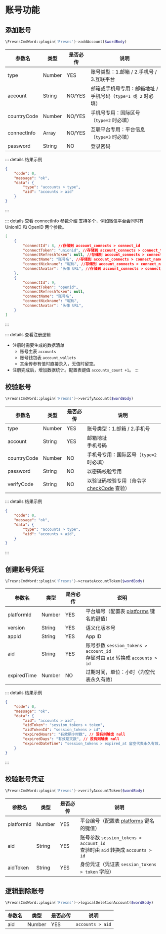 # 账号功能

## 添加账号

```php
\FresnsCmdWord::plugin('Fresns')->addAccount($wordBody)
```
| 参数名 | 类型 | 是否必传 | 说明 |
| --- | --- | --- | --- |
| type | Number | YES | 账号类型：1.邮箱 / 2.手机号 / 3.互联平台 |
| account | String | NO/YES | 邮箱或手机号专用：邮箱地址 / 手机号码（`type=1 或 2` 时必填） |
| countryCode | Number | NO/YES | 手机号专用：国际区号（`type=2` 时必填） |
| connectInfo | Array | NO/YES | 互联平台专用：平台信息（`type=3` 时必填） |
| password | String | NO | 登录密码 |

::: details 结果示例
```json
{
    "code": 0,
    "message": "ok",
    "data": {
        "type": "accounts > type",
        "aid": "accounts > aid"
    }
}
```
:::

::: details 查看 connectInfo 参数介绍
支持多个，例如微信平台会同时有 UnionID 和 OpenID 两个参数。
```json
[
    {
        "connectId": 8, //存储到 account_connects > connect_id
        "connectToken": "unionid", //存储到 account_connects > connect_token
        "connectRefreshToken": null, //存储到 account_connects > connect_refresh_token
        "connectName": "账号名", //存储到 account_connects > connect_name
        "connectNickname": "昵称", //存储到 account_connects > connect_nickname
        "connectAvatar": "头像 URL", //存储到 account_connects > connect_avatar
    },
    {
        "connectId": 9,
        "connectToken": "openid",
        "connectRefreshToken": null,
        "connectName": "账号名",
        "connectNickname": "昵称",
        "connectAvatar": "头像 URL",
    }
]
```
:::

::: details 查看注册逻辑
- 注册时需要生成的数据清单
    - 账号主表 `accounts`
    - 账号钱包表 `account_wallets`
    - 其余传参有值时直接录入，无值时留空。
- 注册完成后，增加数据统计。配置表键值 `accounts_count +1`。
:::

## 校验账号

```php
\FresnsCmdWord::plugin('Fresns')->verifyAccount($wordBody)
```
| 参数名 | 类型 | 是否必传 | 说明 |
| --- | --- | --- | --- |
| type | Number | YES | 账号类型：1.邮箱 / 2.手机号 |
| account | String | YES | 邮箱地址<br>手机号码 |
| countryCode | Number | NO | 手机号专用：国际区号（`type=2` 时必填） |
| password | String | NO | 以密码校验专用 |
| verifyCode | String | NO | 以验证码校验专用（命令字 [checkCode](#校验验证码) 查验） |

::: details 结果示例
```json
{
    "code": 0,
    "message": "ok",
    "data": {
        "type": "accounts > type",
        "aid": "accounts > aid",
    }
}
```
:::

## 创建账号凭证

```php
\FresnsCmdWord::plugin('Fresns')->createAccountToken($wordBody)
```
| 参数名 | 类型 | 是否必传 | 说明 |
| --- | --- | --- | --- |
| platformId | Number | YES | 平台编号（配置表 [platforms](../../database/dictionary/platforms.md) 键名的键值） |
| version | String | YES | 语义化版本号 |
| appId | String | YES | App ID |
| aid | String | YES | 账号参数 `session_tokens > account_id`<br>存储时由 `aid` 转换成 `accounts > id` |
| expiredTime | Number | NO | 过期时间，单位：小时（为空代表永久有效） |

::: details 结果示例
```json
{
    "code": 0,
    "message": "ok",
    "data": {
        "aid": "accounts > aid",
        "aidToken": "session_tokens > token",
        "aidTokenId": "session_tokens > id",
        "expiredHours": "有效期小时数", // 没有则输出 null
        "expiredDays": "有效期天数", // 没有则输出 null
        "expiredDateTime": "session_tokens > expired_at 留空代表永久有效，格式为 Y-m-d H:i:s", // 没有则输出 null
    }
}
```
:::

## 校验账号凭证

```php
\FresnsCmdWord::plugin('Fresns')->verifyAccountToken($wordBody)
```
| 参数名 | 类型 | 是否必传 | 说明 |
| --- | --- | --- | --- |
| platformId | Number | YES | 平台编号（配置表 [platforms](../../database/dictionary/platforms.md) 键名的键值） |
| aid | String | YES | 账号参数 `session_tokens > account_id`<br>查验时由 `aid` 转换成 `accounts > id` |
| aidToken | String | YES | 身份凭证（凭证表 `session_tokens > token` 字段） |

## 逻辑删除账号

```php
\FresnsCmdWord::plugin('Fresns')->logicalDeletionAccount($wordBody)
```
| 参数名 | 类型 | 是否必传 | 说明 |
| --- | --- | --- | --- |
| aid | Number | YES | `accounts > aid` |
